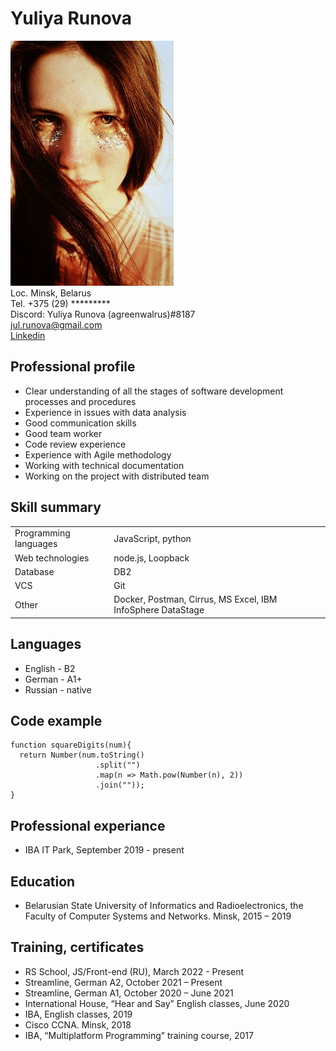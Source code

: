 # **Yuliya Runova**  
![pic](/src/Picture1.png)  
Loc. Minsk, Belarus  
Tel. +375 (29) *********  
Discord: Yuliya Runova (agreenwalrus)#8187  
jul.runova@gmail.com  
[Linkedin](https://www.linkedin.com/in/yuliya-runova-369776155/)  
## Professional profile  
* Clear understanding of all the stages of software development processes and procedures   
* Experience in issues with data analysis   
* Good communication skills  
* Good team worker   
* Code review experience   
* Experience with Agile methodology   
* Working with technical documentation  
* Working on the project with distributed team   
## Skill summary
|                     |                                                           |
|---------------------|-----------------------------------------------------------|
|Programming languages|JavaScript, python                                         |
|Web technologies     |node.js, Loopback                                          |
|Database             |DB2                                                        |
|VCS                  |Git                                                        |
|Other                |Docker, Postman, Cirrus, MS Excel, IBM InfoSphere DataStage|
## Languages
* English - B2  
* German - A1+  
* Russian - native  
## Code example
```
function squareDigits(num){
  return Number(num.toString()
                   .split("")
                   .map(n => Math.pow(Number(n), 2))
                   .join(""));
}
```
## Professional experiance
* IBA IT Park, September 2019 - present
## Education
* Belarusian State University of Informatics and Radioelectronics, the Faculty of Computer Systems and Networks. Minsk, 2015 – 2019  
## Training, certificates
* RS School, JS/Front-end (RU), March 2022 - Present
* Streamline, German A2, October 2021 – Present  
* Streamline, German A1, October 2020 – June 2021  
* International House, “Hear and Say” English classes, June 2020  
* IBA, English classes, 2019  
* Cisco CCNA. Minsk, 2018   
* IBA, “Multiplatform Programming” training course, 2017  